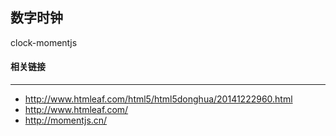 ## 数字时钟
clock-momentjs

#### 相关链接
----
* http://www.htmleaf.com/html5/html5donghua/20141222960.html
* http://www.htmleaf.com/
* http://momentjs.cn/
